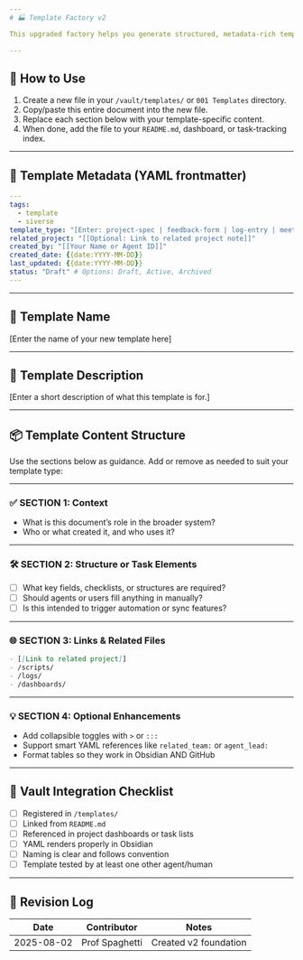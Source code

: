 ```yaml
---
# 🏭 Template Factory v2

This upgraded factory helps you generate structured, metadata-rich templates compatible with SIVERSE Vault workflows and Windsurf orchestration.

---
```


## 🧭 How to Use
1. Create a new file in your `/vault/templates/` or `001 Templates` directory.
2. Copy/paste this entire document into the new file.
3. Replace each section below with your template-specific content.
4. When done, add the file to your `README.md`, dashboard, or task-tracking index.

---

## 📛 Template Metadata (YAML frontmatter)
```yaml
---
tags:
  - template
  - siverse
template_type: "[Enter: project-spec | feedback-form | log-entry | meeting-note | agent-profile | other]"
related_project: "[[Optional: Link to related project note]]"
created_by: "[[Your Name or Agent ID]]"
created_date: {{date:YYYY-MM-DD}}
last_updated: {{date:YYYY-MM-DD}}
status: "Draft" # Options: Draft, Active, Archived
---
```

---

## 📝 Template Name
[Enter the name of your new template here]

---

## 📄 Template Description
[Enter a short description of what this template is for.]

---

## 📦 Template Content Structure

Use the sections below as guidance. Add or remove as needed to suit your template type:

---

### ✅ SECTION 1: Context
- What is this document’s role in the broader system?
- Who or what created it, and who uses it?

---

### 🛠 SECTION 2: Structure or Task Elements
- [ ] What key fields, checklists, or structures are required?
- [ ] Should agents or users fill anything in manually?
- [ ] Is this intended to trigger automation or sync features?

---

### 🌐 SECTION 3: Links & Related Files
```markdown
- [[Link to related project]]
- /scripts/
- /logs/
- /dashboards/
```

---

### 💡 SECTION 4: Optional Enhancements
- Add collapsible toggles with `>` or `:::`
- Support smart YAML references like `related_team:` or `agent_lead:`
- Format tables so they work in Obsidian AND GitHub

---

## 🧩 Vault Integration Checklist
- [ ] Registered in `/templates/`
- [ ] Linked from `README.md`
- [ ] Referenced in project dashboards or task lists
- [ ] YAML renders properly in Obsidian
- [ ] Naming is clear and follows convention
- [ ] Template tested by at least one other agent/human

---

## 🔄 Revision Log
| Date       | Contributor      | Notes                  |
|------------|------------------|------------------------|
| 2025-08-02 | Prof Spaghetti   | Created v2 foundation  |

